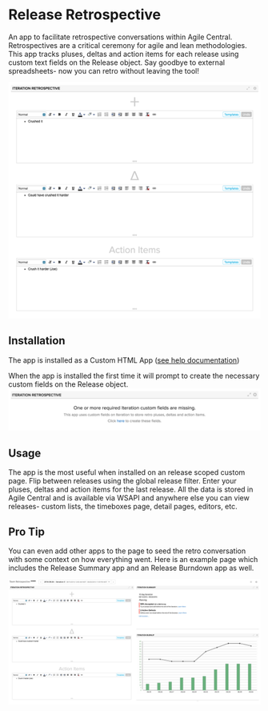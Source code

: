 # Release Retrospective
An app to facilitate retrospective conversations within Agile Central.  Retrospectives are a critical ceremony for agile and lean methodologies.  This app tracks pluses, deltas and action items for each release using custom text fields on the Release object.  Say goodbye to external spreadsheets- now you can retro without leaving the tool!

![release retrospective screenshot](images/app.png "Release Retrospective Screenshot")

## Installation
The app is installed as a Custom HTML App ([see help documentation](https://help.rallydev.com/custom-html))

When the app is installed the first time it will prompt to create the necessary custom fields on the Release object.
![release retrospective setup](images/create-fields.png "Release Retrospective Setup Screenshot")

## Usage

The app is the most useful when installed on an release scoped custom page.  Flip between releases using the global release filter.
Enter your pluses, deltas and action items for the last release.  All the data is stored in Agile Central and is available via WSAPI and anywhere else you can view releases- custom lists, the timeboxes page, detail pages, editors, etc.

## Pro Tip

You can even add other apps to the page to seed the retro conversation with some context on how everything went.  Here is an example page which includes the Release Summary app and an Release Burndown app as well.

![team retrospective](images/retro-page.png "Team Retrospective Page Screenshot")

